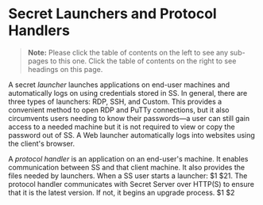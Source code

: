 [title]: # (Secret Launchers and Protocol Handlers)
[tags]: # (Launcher, protocol handler)
[priority]: # (1000)

# Secret Launchers and Protocol Handlers

> **Note:** Please click the table of contents on the left to see any sub-pages to this one. Click the table of contents on the right to see headings on this page.

A secret _launcher_ launches applications on end-user machines and automatically logs on using credentials stored in SS.  In general, there are three types of launchers: RDP, SSH, and Custom. This provides a convenient method to open RDP and PuTTy connections, but it also circumvents users needing to know their passwords—a user can still gain access to a needed machine but it is not required to view or copy the password out of SS. A Web launcher automatically logs into websites using the client's browser.

A *protocol handler* is an application on an end-user's machine. It enables communication between SS and that client machine. It also provides the files needed by launchers. When a SS user starts a launcher:
$1
$21. The protocol handler communicates with Secret Server over HTTP(S) to ensure that it is the latest version. If not, it begins an upgrade process. 
$1
$2
